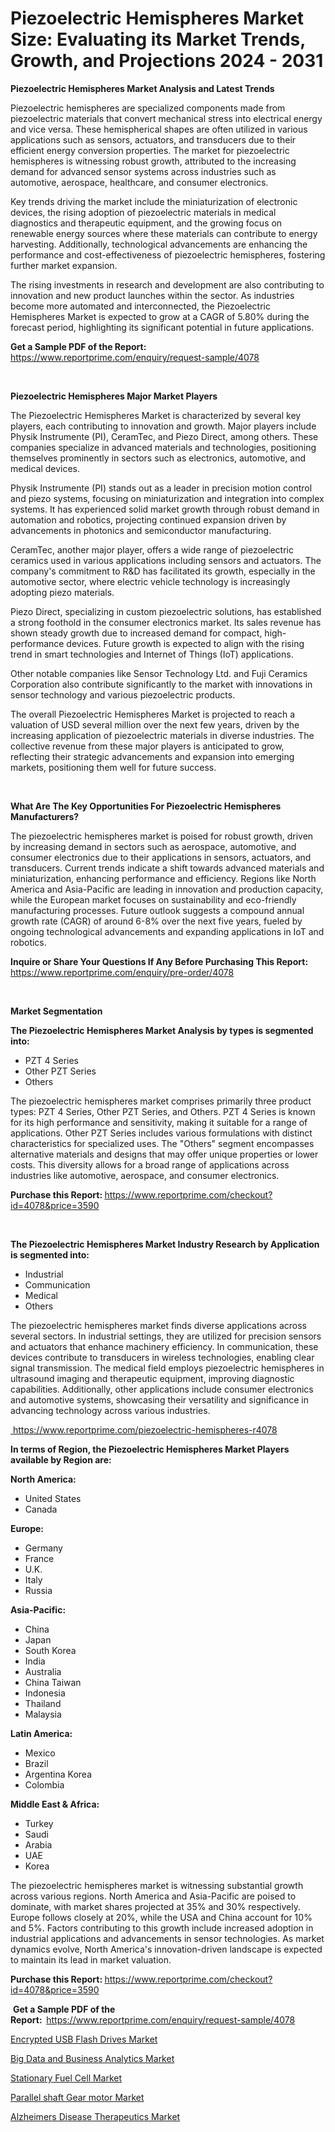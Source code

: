 <p><h1>Piezoelectric Hemispheres Market Size: Evaluating its Market Trends, Growth, and Projections 2024 - 2031</h1></p><p><strong>Piezoelectric Hemispheres Market Analysis and Latest Trends</strong></p>
<p><p>Piezoelectric hemispheres are specialized components made from piezoelectric materials that convert mechanical stress into electrical energy and vice versa. These hemispherical shapes are often utilized in various applications such as sensors, actuators, and transducers due to their efficient energy conversion properties. The market for piezoelectric hemispheres is witnessing robust growth, attributed to the increasing demand for advanced sensor systems across industries such as automotive, aerospace, healthcare, and consumer electronics.</p><p>Key trends driving the market include the miniaturization of electronic devices, the rising adoption of piezoelectric materials in medical diagnostics and therapeutic equipment, and the growing focus on renewable energy sources where these materials can contribute to energy harvesting. Additionally, technological advancements are enhancing the performance and cost-effectiveness of piezoelectric hemispheres, fostering further market expansion. </p><p>The rising investments in research and development are also contributing to innovation and new product launches within the sector. As industries become more automated and interconnected, the Piezoelectric Hemispheres Market is expected to grow at a CAGR of 5.80% during the forecast period, highlighting its significant potential in future applications.</p></p>
<p><strong>Get a Sample PDF of the Report:&nbsp;</strong> <a href="https://www.reportprime.com/enquiry/request-sample/4078?utm_campaign=1091&utm_medium=2&utm_source=Github&utm_content=ia&utm_term=15112024&utm_id=piezoelectric-hemispheres">https://www.reportprime.com/enquiry/request-sample/4078</a></p>
<p>&nbsp;</p>
<p><strong>Piezoelectric Hemispheres Major Market Players</strong></p>
<p><p>The Piezoelectric Hemispheres Market is characterized by several key players, each contributing to innovation and growth. Major players include Physik Instrumente (PI), CeramTec, and Piezo Direct, among others. These companies specialize in advanced materials and technologies, positioning themselves prominently in sectors such as electronics, automotive, and medical devices.</p><p>Physik Instrumente (PI) stands out as a leader in precision motion control and piezo systems, focusing on miniaturization and integration into complex systems. It has experienced solid market growth through robust demand in automation and robotics, projecting continued expansion driven by advancements in photonics and semiconductor manufacturing.</p><p>CeramTec, another major player, offers a wide range of piezoelectric ceramics used in various applications including sensors and actuators. The company's commitment to R&D has facilitated its growth, especially in the automotive sector, where electric vehicle technology is increasingly adopting piezo materials.</p><p>Piezo Direct, specializing in custom piezoelectric solutions, has established a strong foothold in the consumer electronics market. Its sales revenue has shown steady growth due to increased demand for compact, high-performance devices. Future growth is expected to align with the rising trend in smart technologies and Internet of Things (IoT) applications.</p><p>Other notable companies like Sensor Technology Ltd. and Fuji Ceramics Corporation also contribute significantly to the market with innovations in sensor technology and various piezoelectric products.</p><p>The overall Piezoelectric Hemispheres Market is projected to reach a valuation of USD several million over the next few years, driven by the increasing application of piezoelectric materials in diverse industries. The collective revenue from these major players is anticipated to grow, reflecting their strategic advancements and expansion into emerging markets, positioning them well for future success.</p></p>
<p>&nbsp;</p>
<p><strong>What Are The Key Opportunities For Piezoelectric Hemispheres Manufacturers?</strong></p>
<p><p>The piezoelectric hemispheres market is poised for robust growth, driven by increasing demand in sectors such as aerospace, automotive, and consumer electronics due to their applications in sensors, actuators, and transducers. Current trends indicate a shift towards advanced materials and miniaturization, enhancing performance and efficiency. Regions like North America and Asia-Pacific are leading in innovation and production capacity, while the European market focuses on sustainability and eco-friendly manufacturing processes. Future outlook suggests a compound annual growth rate (CAGR) of around 6-8% over the next five years, fueled by ongoing technological advancements and expanding applications in IoT and robotics.</p></p>
<p><strong>Inquire or Share Your Questions If Any Before Purchasing This Report:</strong> <a href="https://www.reportprime.com/enquiry/pre-order/4078?utm_campaign=1091&utm_medium=2&utm_source=Github&utm_content=ia&utm_term=15112024&utm_id=piezoelectric-hemispheres">https://www.reportprime.com/enquiry/pre-order/4078</a></p>
<p>&nbsp;</p>
<p><strong>Market Segmentation</strong></p>
<p><strong>The Piezoelectric Hemispheres Market Analysis by types is segmented into:</strong></p>
<p><ul><li>PZT 4 Series</li><li>Other PZT Series</li><li>Others</li></ul></p>
<p><p>The piezoelectric hemispheres market comprises primarily three product types: PZT 4 Series, Other PZT Series, and Others. PZT 4 Series is known for its high performance and sensitivity, making it suitable for a range of applications. Other PZT Series includes various formulations with distinct characteristics for specialized uses. The "Others" segment encompasses alternative materials and designs that may offer unique properties or lower costs. This diversity allows for a broad range of applications across industries like automotive, aerospace, and consumer electronics.</p></p>
<p><strong>Purchase this Report:&nbsp;</strong><a href="https://www.reportprime.com/checkout?id=4078&price=3590&utm_campaign=1091&utm_medium=2&utm_source=Github&utm_content=ia&utm_term=15112024&utm_id=piezoelectric-hemispheres">https://www.reportprime.com/checkout?id=4078&price=3590</a></p>
<p>&nbsp;</p>
<p><strong>The Piezoelectric Hemispheres Market Industry Research by Application is segmented into:</strong></p>
<p><ul><li>Industrial</li><li>Communication</li><li>Medical</li><li>Others</li></ul></p>
<p><p>The piezoelectric hemispheres market finds diverse applications across several sectors. In industrial settings, they are utilized for precision sensors and actuators that enhance machinery efficiency. In communication, these devices contribute to transducers in wireless technologies, enabling clear signal transmission. The medical field employs piezoelectric hemispheres in ultrasound imaging and therapeutic equipment, improving diagnostic capabilities. Additionally, other applications include consumer electronics and automotive systems, showcasing their versatility and significance in advancing technology across various industries.</p></p>
<p><a href="https://www.reportprime.com/piezoelectric-hemispheres-r4078?utm_campaign=1091&utm_medium=2&utm_source=Github&utm_content=ia&utm_term=15112024&utm_id=piezoelectric-hemispheres">&nbsp;https://www.reportprime.com/piezoelectric-hemispheres-r4078</a></p>
<p><strong>In terms of Region, the Piezoelectric Hemispheres Market Players available by Region are:</strong></p>
<p>
    <p> <strong> North America: </strong>
        <ul>
            <li>United States</li>
            <li>Canada</li>
        </ul>
        </p> 
    <p> <strong> Europe: </strong>
        <ul>
            <li>Germany</li>
            <li>France</li>
            <li>U.K.</li>
            <li>Italy</li>
            <li>Russia</li>
        </ul>
        </p> 
    <p> <strong> Asia-Pacific: </strong>
        <ul>
            <li>China</li>
            <li>Japan</li>
            <li>South Korea</li>
            <li>India</li>
            <li>Australia</li>
            <li>China Taiwan</li>
            <li>Indonesia</li>
            <li>Thailand</li>
            <li>Malaysia</li>
        </ul>
        </p> 
    <p> <strong> Latin America: </strong>
        <ul>
            <li>Mexico</li>
            <li>Brazil</li>
            <li>Argentina Korea</li>
            <li>Colombia</li>
        </ul>
        </p> 
    <p> <strong> Middle East & Africa: </strong>
        <ul>
            <li>Turkey</li>
            <li>Saudi</li>
            <li>Arabia</li>
            <li>UAE</li>
            <li>Korea</li>
        </ul>
    </p>
    </p>
<p><p>The piezoelectric hemispheres market is witnessing substantial growth across various regions. North America and Asia-Pacific are poised to dominate, with market shares projected at 35% and 30% respectively. Europe follows closely at 20%, while the USA and China account for 10% and 5%. Factors contributing to this growth include increased adoption in industrial applications and advancements in sensor technologies. As market dynamics evolve, North America's innovation-driven landscape is expected to maintain its lead in market valuation.</p></p>
<p><strong>Purchase this Report: </strong><a href="https://www.reportprime.com/checkout?id=4078&price=3590&utm_campaign=1091&utm_medium=2&utm_source=Github&utm_content=ia&utm_term=15112024&utm_id=piezoelectric-hemispheres">https://www.reportprime.com/checkout?id=4078&price=3590</a></p>
<p>&nbsp;<strong>Get a Sample PDF of the Report:&nbsp;&nbsp;</strong><a href="https://www.reportprime.com/enquiry/request-sample/4078?utm_campaign=1091&utm_medium=2&utm_source=Github&utm_content=ia&utm_term=15112024&utm_id=piezoelectric-hemispheres">https://www.reportprime.com/enquiry/request-sample/4078</a></p>
<p><strong></strong></p>
<p><p><a href="https://www.linkedin.com/pulse/encrypted-usb-flash-drives-market-industry-landscape-growth-zb2cf?utm_campaign=1091&utm_medium=2&utm_source=Github&utm_content=ia&utm_term=15112024&utm_id=piezoelectric-hemispheres">Encrypted USB Flash Drives Market</a></p><p><a href="https://issuu.com/reportprime-2/docs/big-data-and-business-analytics-mar_7cb406ce7378f8?utm_campaign=1091&utm_medium=2&utm_source=Github&utm_content=ia&utm_term=15112024&utm_id=piezoelectric-hemispheres">Big Data and Business Analytics Market</a></p><p><a href="https://www.linkedin.com/pulse/global-stationary-fuel-cell-market-product-types-applications-4ot0f?utm_campaign=1091&utm_medium=2&utm_source=Github&utm_content=ia&utm_term=15112024&utm_id=piezoelectric-hemispheres">Stationary Fuel Cell Market</a></p><p><a href="https://github.com/MariaWashington76/Market-Research-Report-List-1/blob/main/parallel-shaft-gear-motor-market.md?utm_campaign=1091&utm_medium=2&utm_source=Github&utm_content=ia&utm_term=15112024&utm_id=piezoelectric-hemispheres">Parallel shaft Gear motor Market</a></p><p><a href="https://issuu.com/reportprime-2/docs/alzheimers-disease-therapeutics-mar_6087a6794aadf1?utm_campaign=1091&utm_medium=2&utm_source=Github&utm_content=ia&utm_term=15112024&utm_id=piezoelectric-hemispheres">Alzheimers Disease Therapeutics Market</a></p></p>